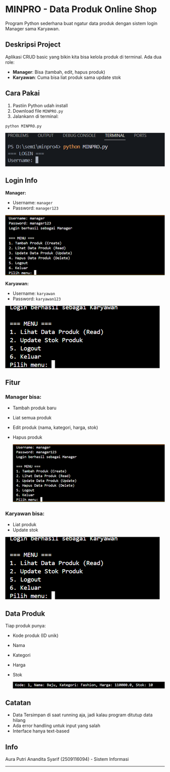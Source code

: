 # MINPRO - Data Produk Online Shop 

Program Python sederhana buat ngatur data produk dengan sistem login Manager sama Karyawan.

## Deskripsi Project

Aplikasi CRUD basic yang bikin kita bisa kelola produk di terminal. Ada dua role:
- **Manager**: Bisa (tambah, edit, hapus produk)
- **Karyawan**: Cuma bisa liat produk sama update stok

## Cara Pakai

1. Pastiin Python udah install
2. Download file `MINPRO.py`
3. Jalankann di terminal:
```bash
python MINPRO.py
```
![Tampilan](1.png)

## Login Info

**Manager:**
- Username: `manager`
- Password: `manager123`

![Tampilan2](2.png)

**Karyawan:**
- Username: `karyawan` 
- Password: `karyawan123`

![Tampilan3](3.png)
  

## Fitur

### Manager bisa:
- Tambah produk baru
- Liat semua produk
- Edit produk (nama, kategori, harga, stok)
- Hapus produk

  ![Tampilan2](2.png)

### Karyawan bisa:
- Liat produk
- Update stok

 ![Tampilan3](3.png)

## Data Produk

Tiap produk punya:
- Kode produk (ID unik)
- Nama
- Kategori  
- Harga
- Stok

  ![Tampilan3](4.png)

## Catatan

- Data Tersimpan di saat running aja, jadi kalau program ditutup data hilang
- Ada error handling untuk input yang salah
- Interface hanya text-based

## Info

Aura Putri Anandita Syarif (2509116094) - Sistem Informasi

---

